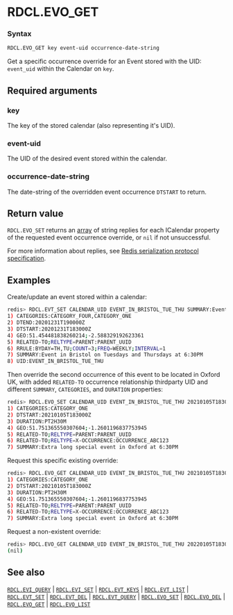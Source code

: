 # RDCL.EVO_GET

### Syntax
```bash
RDCL.EVO_GET key event-uid occurrence-date-string
```

Get a specific occurrence override for an Event stored with the UID: `event_uid` within the Calendar on `key`.

## Required arguments

### key
The key of the stored calendar (also representing it's UID).

### event-uid
The UID of the desired event stored within the calendar.

### occurrence-date-string
The date-string of the overridden event occurrence `DTSTART` to return.

## Return value 

`RDCL.EVO_SET` returns an [array](https://redis.io/docs/reference/protocol-spec/#arrays) of string replies for each ICalendar property of the requested event occurrence override, or `nil` if not unsuccessful.

For more information about replies, see [Redis serialization protocol specification](https://redis.io/docs/reference/protocol-spec). 

## Examples

Create/update an event stored within a calendar:
```bash
redis> RDCL.EVT_SET CALENDAR_UID EVENT_IN_BRISTOL_TUE_THU SUMMARY:Event in Bristol on Tuesdays and Thursdays at 6:30PM RRULE:BYDAY=TU,TH;COUNT=3;FREQ=WEEKLY;INTERVAL=1 DTSTART:20201231T183000Z DTEND:20201231T190000Z RELATED-TO;RELTYPE=PARENT:PARENT_UUID CATEGORIES:CATEGORY_FOUR,CATEGORY_ONE GEO:51.454481838260214;-2.588329192623361
1) CATEGORIES:CATEGORY_FOUR,CATEGORY_ONE
2) DTEND:20201231T190000Z
3) DTSTART:20201231T183000Z
4) GEO:51.454481838260214;-2.588329192623361
5) RELATED-TO;RELTYPE=PARENT:PARENT_UUID
6) RRULE:BYDAY=TH,TU;COUNT=3;FREQ=WEEKLY;INTERVAL=1
7) SUMMARY:Event in Bristol on Tuesdays and Thursdays at 6:30PM
8) UID:EVENT_IN_BRISTOL_TUE_THU
```

Then override the second occurrence of this event to be located in Oxford UK, with added `RELATED-TO` occurrence relationship thirdparty UID and different `SUMMARY`, `CATEGORIES`, and `DURATION` properties:
```bash
redis> RDCL.EVO_SET CALENDAR_UID EVENT_IN_BRISTOL_TUE_THU 20210105T183000Z SUMMARY:Extra long special event in Oxford at 6:30PM DURATION:PT2H30M RELATED-TO;RELTYPE=X-OCCURRENCE:OCCURRENCE_ABC123 RELATED-TO;RELTYPE=PARENT:PARENT_UUID CATEGORIES:CATEGORY_ONE GEO:51.751365550307604;-1.2601196837753945
1) CATEGORIES:CATEGORY_ONE
2) DTSTART:20210105T183000Z
3) DURATION:PT2H30M
4) GEO:51.751365550307604;-1.2601196837753945
5) RELATED-TO;RELTYPE=PARENT:PARENT_UUID
6) RELATED-TO;RELTYPE=X-OCCURRENCE:OCCURRENCE_ABC123
7) SUMMARY:Extra long special event in Oxford at 6:30PM
```

Request this specific existing override:
```bash
redis> RDCL.EVO_GET CALENDAR_UID EVENT_IN_BRISTOL_TUE_THU 20210105T183000Z
1) CATEGORIES:CATEGORY_ONE
2) DTSTART:20210105T183000Z
3) DURATION:PT2H30M
4) GEO:51.751365550307604;-1.2601196837753945
5) RELATED-TO;RELTYPE=PARENT:PARENT_UUID
6) RELATED-TO;RELTYPE=X-OCCURRENCE:OCCURRENCE_ABC123
7) SUMMARY:Extra long special event in Oxford at 6:30PM
```

Request a non-existent override:
```bash
redis> RDCL.EVO_GET CALENDAR_UID EVENT_IN_BRISTOL_TUE_THU 20220105T183000Z
(nil)
```

## See also

[`RDCL.EVI_QUERY`](rdcl.evi_query.md) | [`RDCL.EVI_SET`](rdcl.evi_set.md) | [`RDCL.EVT_KEYS`](rdcl.evt_keys.md) | [`RDCL.EVT_LIST`](rdcl.evt_list.md) | [`RDCL.EVT_SET`](rdcl.evt_set.md) | [`RDCL.EVT_DEL`](rdcl.evt_del.md) | [`RDCL.EVT_QUERY`](rdcl.evt_query.md) | [`RDCL.EVO_SET`](rdcl.evo_set.md) | [`RDCL.EVO_DEL`](rdcl.evo_del.md) | [`RDCL.EVO_GET`](rdcl.evo_get.md) | [`RDCL.EVO_LIST`](rdcl.evo_list.md)

